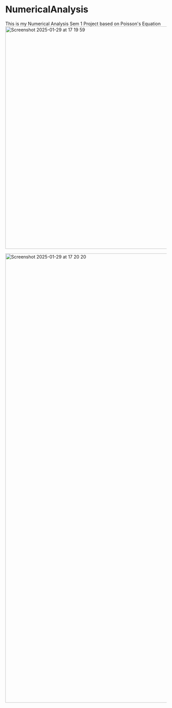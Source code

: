# NumericalAnalysis
This is my Numerical Analysis Sem 1 Project based on Poisson's Equation
<img width="694" alt="Screenshot 2025-01-29 at 17 19 59" src="https://github.com/user-attachments/assets/fcbe75a1-2f15-45f7-949b-897f95906757" />

<img width="1401" alt="Screenshot 2025-01-29 at 17 20 20" src="https://github.com/user-attachments/assets/b63bd561-fb06-4cd0-ac5d-5054752fa9cb" />

